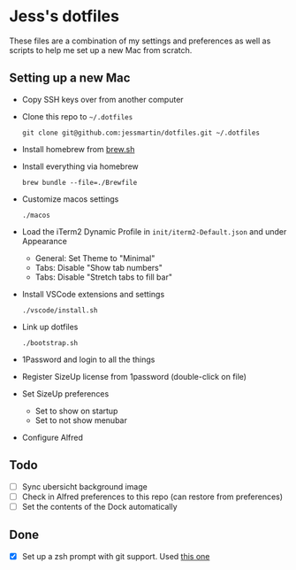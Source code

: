 # Jess's dotfiles

These files are a combination of my settings and preferences as well as scripts to help me set up a new Mac from scratch.

## Setting up a new Mac

- Copy SSH keys over from another computer
- Clone this repo to `~/.dotfiles`

    `git clone git@github.com:jessmartin/dotfiles.git ~/.dotfiles`

- Install homebrew from [brew.sh](https://brew.sh/)
- Install everything via homebrew

    `brew bundle --file=./Brewfile`

- Customize macos settings

    `./macos`

- Load the iTerm2 Dynamic Profile in `init/iterm2-Default.json` and under Appearance
    - General: Set Theme to "Minimal"
    - Tabs: Disable "Show tab numbers"
    - Tabs: Disable "Stretch tabs to fill bar"

- Install VSCode extensions and settings

    `./vscode/install.sh`

- Link up dotfiles

    `./bootstrap.sh`

- 1Password and login to all the things
- Register SizeUp license from 1password (double-click on file)
- Set SizeUp preferences
    - Set to show on startup
    - Set to not show menubar

- Configure Alfred

## Todo

- [ ] Sync ubersicht background image
- [ ] Check in Alfred preferences to this repo (can restore from preferences)
- [ ] Set the contents of the Dock automatically

## Done

- [x] Set up a zsh prompt with git support. Used [this one](https://github.com/agkozak/agkozak-zsh-prompt)


